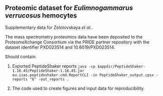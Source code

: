 ## Proteomic dataset for *Eulimnogammarus verrucosus* hemocytes

Supplementary data for Zolotovskaya *et al.*.

The mass spectrometry proteomics data have been deposited to the ProteomeXchange Consortium via the PRIDE partner repository with the dataset identifier PXD023514 and 10.6019/PXD023514.

Should contain: 
1. Exported PeptideShaker reports
`java -cp $appdir/PeptideShaker-1.16.45/PeptideShaker-1.16.45.jar eu.isas.peptideshaker.cmd.ReportCLI -in PeptideShaker_output.cpsx -reports "6" -out_reports .`

2. The code used to create figures and input data for reproducibility.